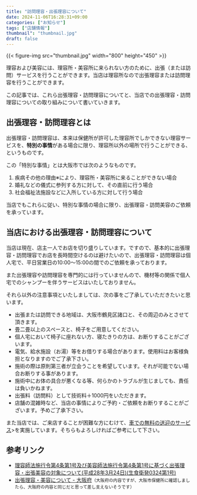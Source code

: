 ```yaml
---
title: "訪問理容・出張理容について"
date: 2024-11-06T16:28:31+09:00
categories: ["お知らせ"]
tags: ["店舗情報"]
thumbnail": "thumbnail.jpg"
draft: false
---
```

{{< figure-img src="thumbnail.jpg" width="800" height="450" >}}

理容および美容には、理容所・美容所に来られない方のために、出張（または訪問）サービスを行うことができます。当店は理容所なので出張理容または訪問理容を行うことができます。

この記事では、これら出張理容・訪問理容についてと、当店での出張理容・訪問理容についての取り組みについて書いていきます。

## 出張理容・訪問理容とは

出張理容・訪問理容は、本来は保健所が許可した理容所でしかできない理容サービスを、<b>特別の事情</B>がある場合に限り、理容所以外の場所で行うことができる、というものです。

この「特別な事情」とは大阪市では次のようなものです。

1. 疾病その他の理由※により、理容所・美容所に来ることができない場合
2. 婚礼などの儀式に参列する方に対して、その直前に行う場合
3. 社会福祉法施設などに入所している方に対して行う場合 

当店でもこれらに従い、特別な事情の場合に限り、出張理容・訪問美容のご依頼を承っています。

## 当店における出張理容・訪問理容について

当店は現在、店主一人でお店を切り盛りしています。ですので、基本的に出張理容・訪問理容でお店を長時間空けるのは避けたいので、出張理容・訪問理容は個人宅で、平日営業日の10:00～15:00の間でのご依頼を承っております。

また出張理容や訪問理容を専門的には行っていませんので、機材等の関係で個人宅でのシャンプーを伴うサービスはいたしておりません。

それら以外の注意事項といたしましては、次の事をご了承していただきたいと思います。

- 出張または訪問できる地域は、大阪市鶴見区諸口と、その周辺のみとさせて頂きます。
- 畳二畳以上のスペースと、椅子をご用意してください。
- 個人宅において椅子に座れない方、寝たきりの方は、お断りすることがございます。
- 電気、給水施設（お湯）等をお借りする場合があります。使用料はお客様負担となりますのでご了承下さい。
- 施術の際は原則第三者が立会うことを希望しています。それが可能でない場合お断りする事があります。
- 施術中にお体の具合が悪くなる等、何らかのトラブルが生じましても、責任は負いかねます。
- 出張料（訪問料）として技術料＋1000円をいただきます。
- 店舗の混雑時など、当店の事情によりご予約・ご依頼をお断りすることがございます。予めご了承下さい。

また当店では、ご来店することが困難な方にむけて、<a href="/blog/pickup-dropoff/">車での無料の送迎のサービス</a>>を実施しています。そちらもよろしければご参考にして下さい。

## 参考リンク

- [理容師法施行令第4条第1号及び美容師法施行令第4条第1号に基づく出張理容・出張美容の対象について(平成28年3月24日)(生食衛発0324第1号)](https://www.mhlw.go.jp/web/t_doc?dataId=00tc2085&dataType=1)
- [出張理容・美容について - 大阪府](https://www.pref.osaka.lg.jp/o100160/fujiiderahoken/n-kanei/nn-syuttyou.html)<small>（大阪府の内容ですが、大阪市保健所に確認しましたら、大阪府の内容と同じだと思って差し支えないそうです）</small>